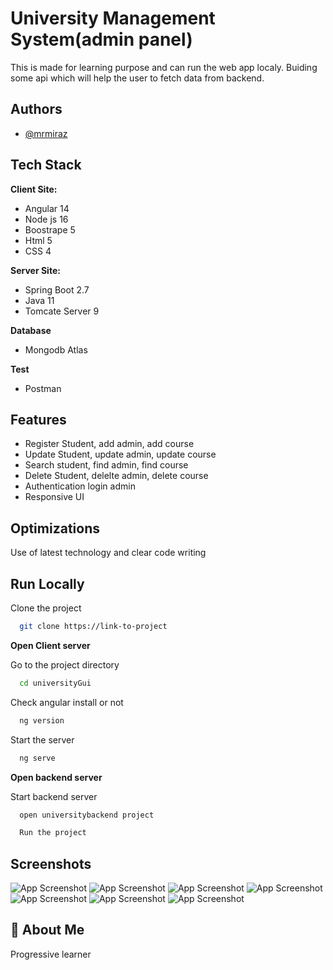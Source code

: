 
# University Management System(admin panel)

This is made for learning purpose and can run the web app localy.
Buiding some api which will help the user to fetch data from backend.


## Authors

- [@mrmiraz](https://www.github.com/mrmiraz)


## Tech Stack

**Client Site:**

- Angular 14
- Node js 16
- Boostrape 5
- Html 5
- CSS 4

**Server Site:**

- Spring Boot 2.7
- Java 11
- Tomcate Server 9

**Database**
- Mongodb Atlas

**Test**

- Postman


## Features

- Register Student, add admin, add course
- Update Student, update admin, update course
- Search student, find admin, find course
- Delete Student, delelte admin, delete course
- Authentication login admin
- Responsive UI


## Optimizations
Use of latest technology and clear code writing


## Run Locally

Clone the project

```bash
  git clone https://link-to-project
```
**Open Client server**

Go to the project directory

```bash
  cd universityGui
```

Check angular install or not

```bash
  ng version
```

Start the server

```bash
  ng serve
```

**Open backend server**

Start backend server
```bash
  open universitybackend project
```
```bash
  Run the project
```
## Screenshots
![App Screenshot](https://github.com/mrmiraz/University_Management_System/blob/a949edcbd63948f563f63d8ef4a5ea5fe0a0eaa5/screen_shot/img7.PNG?text=App+Screenshot+Here)
![App Screenshot](https://github.com/mrmiraz/University_Management_System/blob/a949edcbd63948f563f63d8ef4a5ea5fe0a0eaa5/screen_shot/img1.PNG?text=App+Screenshot+Here)
![App Screenshot](https://github.com/mrmiraz/University_Management_System/blob/a949edcbd63948f563f63d8ef4a5ea5fe0a0eaa5/screen_shot/img2.PNG?text=App+Screenshot+Here)
![App Screenshot](https://github.com/mrmiraz/University_Management_System/blob/a949edcbd63948f563f63d8ef4a5ea5fe0a0eaa5/screen_shot/img3.PNG?text=App+Screenshot+Here)
![App Screenshot](https://github.com/mrmiraz/University_Management_System/blob/a949edcbd63948f563f63d8ef4a5ea5fe0a0eaa5/screen_shot/img4.PNG?text=App+Screenshot+Here)
![App Screenshot](https://github.com/mrmiraz/University_Management_System/blob/a949edcbd63948f563f63d8ef4a5ea5fe0a0eaa5/screen_shot/img5.PNG?text=App+Screenshot+Here)
![App Screenshot](https://github.com/mrmiraz/University_Management_System/blob/a949edcbd63948f563f63d8ef4a5ea5fe0a0eaa5/screen_shot/img6.PNG?text=App+Screenshot+Here)

## 🚀 About Me
Progressive learner

